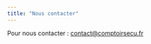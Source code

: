 ```yaml
---
title: "Nous contacter"
---
```


Pour nous contacter : [contact@comptoirsecu.fr](mailto:contact@comptoirsecu.fr)
